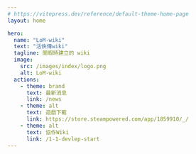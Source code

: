 ```yaml
---
# https://vitepress.dev/reference/default-theme-home-page
layout: home

hero:
  name: "LoM-wiki"
  text: "活俠傳wiki"
  tagline: 閒暇時建立的 wiki
  image:
    src: /images/index/logo.png
    alt: LoM-wiki
  actions:
    - theme: brand
      text: 最新消息
      link: /news
    - theme: alt
      text: 遊戲下載
      link: https://store.steampowered.com/app/1859910/_/
    - theme: alt
      text: 協作Wiki
      link: /1-1-devlep-start
---
```


<script setup>
import { onMounted } from 'vue'

onMounted(() => {
  const heroImage = document.querySelector('.image-container .VPImage')

  const character = document.createElement('img')
  character.id = 'character'
  character.src = '/LoM-wiki/images/generic/plum_hand.png'
  character.alt = 'Character'
  
  const characterRun = document.createElement('img')
  characterRun.id = 'character-run'
  characterRun.src = '/LoM-wiki/images/generic/plum_happy_01.png'
  characterRun.alt = 'Character Running'
  characterRun.style.display = 'none'
  
  const characterFade = document.createElement('img')
  characterFade.id = 'character-fade'
  characterFade.src = '/LoM-wiki/images/index/logo.png'
  characterFade.alt = 'Logo'
  characterFade.style.display = 'none'

  heroImage.parentElement.appendChild(character)
  heroImage.parentElement.appendChild(characterRun)
  heroImage.parentElement.appendChild(characterFade)
  heroImage.style.display = 'none';

  character.addEventListener('animationend', function() {
    this.style.display = 'none'
    characterRun.style.display = 'block'
    characterRun.style.animationPlayState = 'running'
  })

  characterRun.addEventListener('animationend', function() {
    this.style.display = 'none'
    characterFade.style.display = 'block'
    characterFade.style.animationPlayState = 'running'
  })
})
</script>

<style>
@keyframes peek {
  0% { right: 30px; bottom: -600px; opacity: 1; transform: rotate(0deg); }
  20% { right: 30px; bottom: -300px; transform: rotate(0deg); }
  30% { transform: rotate(-20deg); }
  50% { transform: rotate(20deg); }
  70% { transform: rotate(-20deg); }
  80% { right: 30px; bottom: -300px; transform: rotate(0deg); }
  100% { right: 30px; bottom: -800px; opacity: 1; transform: rotate(0deg); }
}

@keyframes run {
  0% { right: -800px; bottom: -350px; }
  100% { right: 600%; bottom: -350px; }
}

@keyframes fade {
  0% { opacity: 0; }
  100% { opacity: 1; }
}

.image-container{
  clip-path: inset(-100px -100px -50px -100px);
}

#character {
  position: fixed;
  right: 0px;
  bottom: 0px;
  opacity: 0;
  transform: rotate(0deg);
  transform-origin: bottom right;
  animation: peek 2.5s linear;
}

#character-run {
  position: fixed;
  right: -100px;
  bottom: 10px;
  display: none;
  animation: run 1.5s linear;
}

#character-fade {
  position: fixed;
  width: 300px;
  height: 300px;
  left: 50%;
  top: 50%;
  opacity: 1;
  transform: translate(-50%, -50%);
  display: none;
  animation: fade 0.5s linear;
}
</style>
